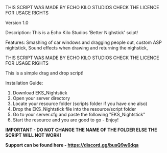 THIS SCRIPT WAS MADE BY ECHO KILO STUDIOS
CHECK THE LICENCE FOR USAGE RIGHTS

Version 1.0

Description:
This is a Echo Kilo Studios 'Better Nighstick' scipt!

Features:
Smashing of car windows and dragging people out,
custom ASP nightstick,
Sound effects when drawing and returning the nighstick,

THIS SCRIPT WAS MADE BY ECHO KILO STUDIOS
CHECK THE LICENCE FOR USAGE RIGHTS

This is a simple drag and drop script!

Installation Guide:
1. Download EKS_Nightstick
2. Open your server directory
3. Locate your resource folder (scripts folder if you have one also)
4. Drop the EKS_Nightstick file into the resource/script folder
5. Go to your server.cfg and paste the following "EKS_Nightstick"
6. Start the resource and you are good to go - Enjoy!

**IMPORTANT - DO NOT CHANGE THE NAME OF THE FOLDER ELSE THE SCRIPT WILL NOT WORK!**


**Support can be found here - https://discord.gg/busQ9w6dqa**
